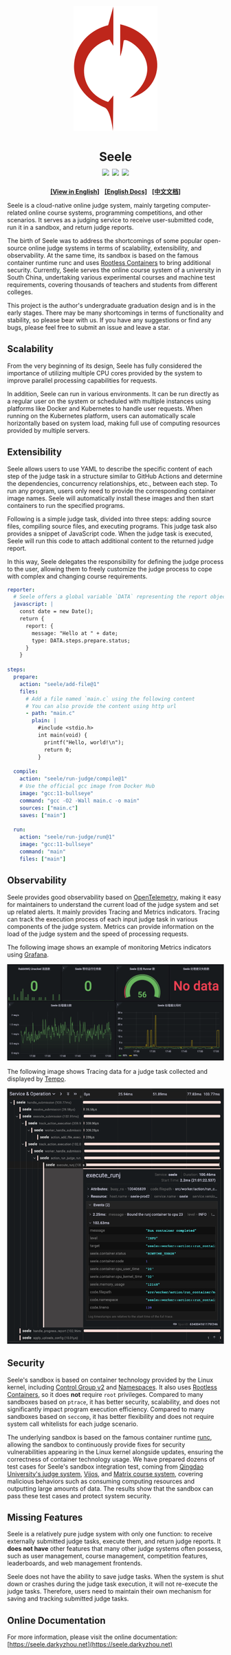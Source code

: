 <p align="center"><img alt="Banner" src="docs/public/logo.svg"></p>
<h1 align="center">
  Seele
  <br>
  <img src="https://github.com/darkyzhou/seele/actions/workflows/build.yml/badge.svg">
  <img src="https://img.shields.io/github/v/release/darkyzhou/seele?include_prereleases&label=version&style=flat-square">
  <img src="https://img.shields.io/github/license/darkyzhou/seele?color=FF5531&style=flat-square">
</h1>

<p align="center">
  <b><a target="_blank" href="https://github.com/darkyzhou/seele/blob/main/README.en.md">[View in English]</a></b>
  &nbsp;
  <b><a target="_blank" href="https://seele.darkyzhou.net/en">[English Docs]</a></b>
  &nbsp;
  <b><a target="_blank" href="https://seele.darkyzhou.net/">[中文文档]</a></b>
</p>

Seele is a cloud-native online judge system, mainly targeting computer-related online course systems, programming competitions, and other scenarios. It serves as a judging service to receive user-submitted code, run it in a sandbox, and return judge reports.

The birth of Seele was to address the shortcomings of some popular open-source online judge systems in terms of scalability, extensibility, and observability. At the same time, its sandbox is based on the famous container runtime runc and uses [Rootless Containers](https://rootlesscontaine.rs/) to bring additional security. Currently, Seele serves the online course system of a university in South China, undertaking various experimental courses and machine test requirements, covering thousands of teachers and students from different colleges.

This project is the author's undergraduate graduation design and is in the early stages. There may be many shortcomings in terms of functionality and stability, so please bear with us. If you have any suggestions or find any bugs, please feel free to submit an issue and leave a star.

## Scalability

From the very beginning of its design, Seele has fully considered the importance of utilizing multiple CPU cores provided by the system to improve parallel processing capabilities for requests.

In addition, Seele can run in various environments. It can be run directly as a regular user on the system or scheduled with multiple instances using platforms like Docker and Kubernetes to handle user requests. When running on the Kubernetes platform, users can automatically scale horizontally based on system load, making full use of computing resources provided by multiple servers.

## Extensibility

Seele allows users to use YAML to describe the specific content of each step of the judge task in a structure similar to GitHub Actions and determine the dependencies, concurrency relationships, etc., between each step. To run any program, users only need to provide the corresponding container image names. Seele will automatically install these images and then start containers to run the specified programs.

Following is a simple judge task, divided into three steps: adding source files, compiling source files, and executing programs. This judge task also provides a snippet of JavaScript code. When the judge task is executed, Seele will run this code to attach additional content to the returned judge report.

In this way, Seele delegates the responsibility for defining the judge process to the user, allowing them to freely customize the judge process to cope with complex and changing course requirements.

```yaml
reporter:
  # Seele offers a global variable `DATA` representing the report object
  javascript: |
    const date = new Date();
    return {
      report: {
        message: "Hello at " + date;
        type: DATA.steps.prepare.status;
      }
    }

steps:
  prepare:
    action: "seele/add-file@1"
    files:
      # Add a file named `main.c` using the following content
      # You can also provide the content using http url
      - path: "main.c"
        plain: |
          #include <stdio.h>
          int main(void) {
            printf("Hello, world!\n");
            return 0;
          }

  compile:
    action: "seele/run-judge/compile@1"
    # Use the official gcc image from Docker Hub
    image: "gcc:11-bullseye"
    command: "gcc -O2 -Wall main.c -o main"
    sources: ["main.c"]
    saves: ["main"]

  run:
    action: "seele/run-judge/run@1"
    image: "gcc:11-bullseye"
    command: "main"
    files: ["main"]
```

## Observability

Seele provides good observability based on [OpenTelemetry](https://opentelemetry.io/), making it easy for maintainers to understand the current load of the judge system and set up related alerts. It mainly provides Tracing and Metrics indicators. Tracing can track the execution process of each input judge task in various components of the judge system. Metrics can provide information on the load of the judge system and the speed of processing requests.

The following image shows an example of monitoring Metrics indicators using [Grafana](https://grafana.com/).

![Grafana Sample Panel](docs/public/grafana.png)

The following image shows Tracing data for a judge task collected and displayed by [Tempo](https://grafana.com/oss/tempo/).

![Sample Tracing Data](docs/public/tempo.png)

## Security

Seele's sandbox is based on container technology provided by the Linux kernel, including [Control Group v2](https://www.kernel.org/doc/html/latest/admin-guide/cgroup-v2.html) and [Namespaces](https://www.kernel.org/doc/html/latest/admin-guide/namespaces/index.html). It also uses [Rootless Containers](https://rootlesscontaine.rs/), so it does **not** require `root` privileges. Compared to many sandboxes based on `ptrace`, it has better security, scalability, and does not significantly impact program execution efficiency. Compared to many sandboxes based on `seccomp`, it has better flexibility and does not require system call whitelists for each judge scenario.

The underlying sandbox is based on the famous container runtime [runc](https://github.com/opencontainers/runc/), allowing the sandbox to continuously provide fixes for security vulnerabilities appearing in the Linux kernel alongside updates, ensuring the correctness of container technology usage. We have prepared dozens of test cases for Seele's sandbox integration test, coming from [Qingdao University's judge system](https://github.com/QingdaoU/Judger), [Vijos](https://github.com/vijos/malicious-code), and [Matrix course system](https://matrix.sysu.edu.cn/about), covering malicious behaviors such as consuming computing resources and outputting large amounts of data. The results show that the sandbox can pass these test cases and protect system security.

## Missing Features

Seele is a relatively pure judge system with only one function: to receive externally submitted judge tasks, execute them, and return judge reports. It **does not have** other features that many other judge systems often possess, such as user management, course management, competition features, leaderboards, and web management frontends.

Seele does not have the ability to save judge tasks. When the system is shut down or crashes during the judge task execution, it will not re-execute the judge tasks. Therefore, users need to maintain their own mechanism for saving and tracking submitted judge tasks.

## Online Documentation

For more information, please visit the online documentation: [https://seele.darkyzhou.net](https://seele.darkyzhou.net)
